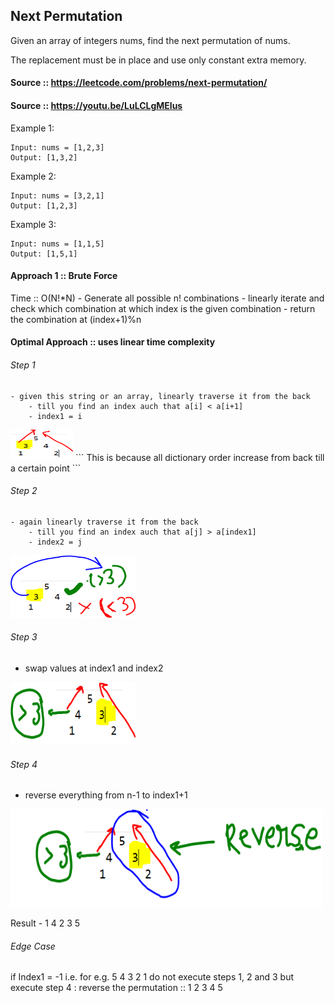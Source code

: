 ## Next Permutation

Given an array of integers nums, find the next permutation of nums.

The replacement must be in place and use only constant extra memory.

#### Source :: https://leetcode.com/problems/next-permutation/
#### Source :: https://youtu.be/LuLCLgMElus

Example 1:
```
Input: nums = [1,2,3]
Output: [1,3,2]
```
Example 2:
```
Input: nums = [3,2,1]
Output: [1,2,3]
```
Example 3:
```
Input: nums = [1,1,5]
Output: [1,5,1]
```

#### Approach 1 :: Brute Force
Time :: O(N!*N)
	- Generate all possible n! combinations 
	- linearly iterate and check which combination at which index is the given combination 
	- return the combination at (index+1)%n
	
#### Optimal Approach :: uses linear time complexity
###### Step 1
	- given this string or an array, linearly traverse it from the back
		- till you find an index auch that a[i] < a[i+1]
		- index1 = i

<img src="https://github.com/Akanksha-Singhal/ABC/blob/master/Uploads/next_permutation.PNG" width="100" height="50">
```
This is because all dictionary order increase from back till a certain point
```

###### Step 2
	- again linearly traverse it from the back
		- till you find an index auch that a[j] > a[index1]
		- index2 = j

<img src="https://github.com/Akanksha-Singhal/ABC/blob/master/Uploads/next_permutation_2.PNG" width="200" height="100">


###### Step 3
 - swap values at index1 and index2
<img src="https://github.com/Akanksha-Singhal/ABC/blob/master/Uploads/next_permutation_3.PNG" width="200" height="100">

###### Step 4
- reverse everything from n-1 to index1+1  
 <img src="https://github.com/Akanksha-Singhal/ABC/blob/master/Uploads/next_permutation_4.PNG" width="500" height="157">

 Result - 1 4 2 3 5 

 ###### Edge Case
 if Index1 = -1 i.e.  for e.g. 5 4 3 2 1
 do not execute steps 1, 2 and 3
 but execute step 4 : reverse the permutation :: 1 2 3 4 5 